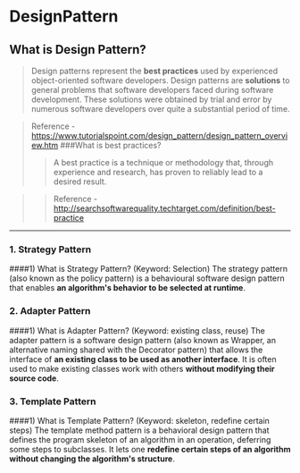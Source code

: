 # DesignPattern

## What is Design Pattern?
> Design patterns represent the **best practices** used by experienced object-oriented software developers. Design patterns are **solutions** to general problems that software developers faced during software development. These solutions were obtained by trial and error by numerous software developers over quite a substantial period of time.

> Reference - https://www.tutorialspoint.com/design_pattern/design_pattern_overview.htm
> ###What is best practices?
>> A best practice is a technique or methodology that, through experience and research, has proven to reliably lead to a desired result.

>> Reference - http://searchsoftwarequality.techtarget.com/definition/best-practice


***


### 1. Strategy Pattern
####1) What is Strategy Pattern? (Keyword: Selection)
The strategy pattern (also known as the policy pattern) is a behavioural software design pattern that enables **an algorithm's behavior to be selected at runtime**.

### 2. Adapter Pattern
####1) What is Adapter Pattern? (Keyword: existing class, reuse)
The adapter pattern is a software design pattern (also known as Wrapper, an alternative naming shared with the Decorator pattern) that allows the interface of **an existing class to be used as another interface**. It is often used to make existing classes work with others **without modifying their source code**.

### 3. Template Pattern
####1) What is Template Pattern? (Keyword: skeleton, redefine certain steps)
The template method pattern is a behavioral design pattern that defines the program skeleton of an algorithm in an operation, deferring some steps to subclasses. It lets one **redefine certain steps of an algorithm without changing the algorithm's structure**.



